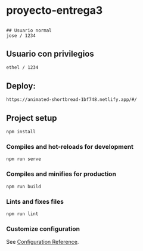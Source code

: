 # proyecto-entrega3

##
```
## Usuario normal
jose / 1234
```
##
## Usuario con privilegios
```
ethel / 1234
```
## Deploy:
```
https://animated-shortbread-1bf748.netlify.app/#/
```
## Project setup
```
npm install
```

### Compiles and hot-reloads for development
```
npm run serve
```

### Compiles and minifies for production
```
npm run build
```

### Lints and fixes files
```
npm run lint
```

### Customize configuration
See [Configuration Reference](https://cli.vuejs.org/config/).
